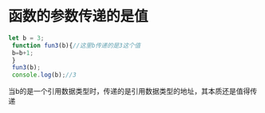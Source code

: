 # 函数的参数传递的是值

```js
let b = 3;
 function fun3(b){//这里b传递的是3这个值
 b=b+1;
 }
 fun3(b);
 console.log(b);//3
```

当b的是一个引用数据类型时，传递的是引用数据类型的地址，其本质还是值得传递